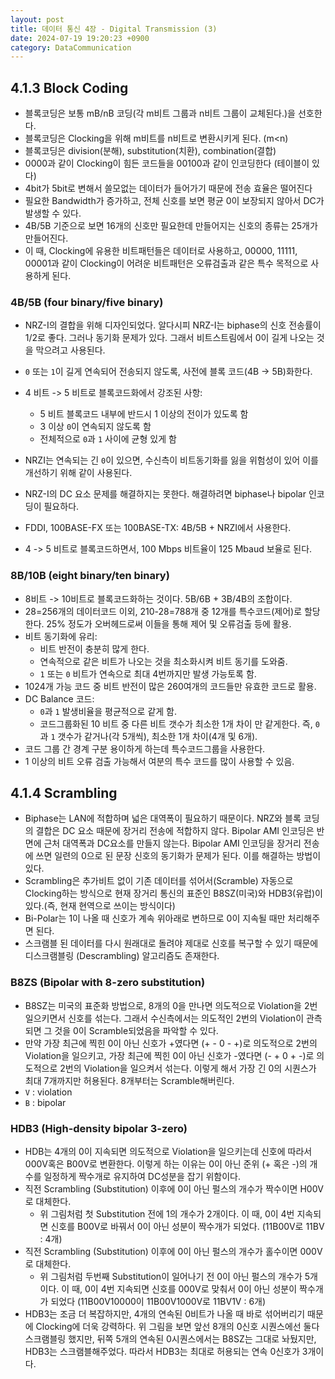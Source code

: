 ```yaml
---
layout: post
title: 데이터 통신 4장 - Digital Transmission (3)
date: 2024-07-19 19:20:23 +0900
category: DataCommunication
---
```

## 4.1.3 Block Coding

- 블록코딩은 보통 mB/nB 코딩(각 m비트 그룹과 n비트 그룹이 교체된다.)을 선호한다. 
- 블록코딩은 Clocking을 위해 m비트를 n비트로 변환시키게 된다. (m<n)
- 블록코딩은 division(분해), substitution(치환), combination(결합)
- 0000과 같이 Clocking이 힘든 코드들을 00100과 같이 인코딩한다 (테이블이 있다)
- 4bit가 5bit로 변해서 쓸모없는 데이터가 들어가기 때문에 전송 효율은 떨어진다
- 필요한 Bandwidth가 증가하고, 전체 신호를 보면 평균 0이 보장되지 않아서 DC가 발생할 수 있다.
- 4B/5B 기준으로 보면 16개의 신호만 필요한데 만들어지는 신호의 종류는 25개가 만들어진다.
- 이 때, Clocking에 유용한 비트패턴들은 데이터로 사용하고, 00000, 11111, 00001과 같이 Clocking이 어려운 비트패턴은 오류검출과 같은 특수 목적으로 사용하게 된다.

### 4B/5B (four binary/five binary)

- NRZ-I의 결합을 위해 디자인되었다. 알다시피 NRZ-I는 biphase의 신호 전송률이 1/2로 좋다. 그러나 동기화 문제가 있다. 그래서 비트스트림에서 0이 길게 나오는 것을 막으려고 사용된다.

- `0` 또는 `1`이 길게 연속되어 전송되지 않도록, 사전에 블록 코드(4B -> 5B)화한다.
- 4 비트 -> 5 비트로 블록코드화에서 강조된 사항:
  - 5 비트 블록코드 내부에 반드시 1 이상의 전이가 있도록 함
  - 3 이상 `0`이 연속되지 않도록 함
  - 전체적으로 `0`과 `1` 사이에 균형 있게 함
- NRZI는 연속되는 긴 `0`이 있으면, 수신측이 비트동기화를 잃을 위험성이 있어 이를 개선하기 위해 같이 사용된다.
- NRZ-I의 DC 요소 문제를 해결하지는 못한다. 해결하려면 biphase나 bipolar 인코딩이 필요하다.
- FDDI, 100BASE-FX 또는 100BASE-TX: 4B/5B + NRZI에서 사용한다.
- 4 -> 5 비트로 블록코드하면서, 100 Mbps 비트율이 125 Mbaud 보율로 된다.

### 8B/10B (eight binary/ten binary)

- 8비트 -> 10비트로 블록코드화하는 것이다. 5B/6B + 3B/4B의 조합이다.
- 28=256개의 데이터코드 이외, 210-28=788개 중 12개를 특수코드(제어)로 할당한다. 25% 정도가 오버헤드로써 이들을 통해 제어 및 오류검출 등에 활용.
- 비트 동기화에 유리:
  - 비트 반전이 충분히 많게 한다.
  - 연속적으로 같은 비트가 나오는 것을 최소화시켜 비트 동기를 도와줌.
  - `1` 또는 `0` 비트가 연속으로 최대 4번까지만 발생 가능토록 함.
- 1024개 가능 코드 중 비트 반전이 많은 260여개의 코드들만 유효한 코드로 활용.
- DC Balance 코드:
  - `0`과 `1` 발생비율을 평균적으로 같게 함.
  - 코드그룹화된 10 비트 중 다른 비트 갯수가 최소한 1개 차이 만 같게한다. 즉, `0`과 `1` 갯수가 같거나(각 5개씩), 최소한 1개 차이(4개 및 6개).
- 코드 그룹 간 경계 구분 용이하게 하는데 특수코드그룹을 사용한다.
- 1 이상의 비트 오류 검출 가능해서 여분의 특수 코드를 많이 사용할 수 있음.

## 4.1.4 Scrambling

- Biphase는 LAN에 적합하며 넓은 대역폭이 필요하기 때문이다. NRZ와 블록 코딩의 결합은 DC 요소 때문에 장거리 전송에 적합하지 않다. Bipolar AMI 인코딩은 반면에 근처 대역폭과 DC요소를 만들지 않는다. Bipolar AMI 인코딩을 장거리 전송에 쓰면 일련의 0으로 된 문장 신호의 동기화가 문제가 된다. 이를 해결하는 방법이 있다.
- Scrambling은 추가비트 없이 기존 데이터를 섞어서(Scramble) 자동으로 Clocking하는 방식으로 현재 장거리 통신의 표준인 B8SZ(미국)와 HDB3(유럽)이 있다.(즉, 현재 현역으로 쓰이는 방식이다)
- Bi-Polar는 1이 나올 때 신호가 계속 위아래로 변하므로 0이 지속될 때만 처리해주면 된다.
- 스크램블 된 데이터를 다시 원래대로 돌려야 제대로 신호를 복구할 수 있기 때문에 디스크램블링 (Descrambling) 알고리즘도 존재한다.

### B8ZS (Bipolar with 8-zero substitution)

- B8SZ는 미국의 표준화 방법으로, 8개의 0을 만나면 의도적으로 Violation을 2번 일으키면서 신호를 섞는다. 그래서 수신측에서는 의도적인 2번의 Violation이 관측되면 그 것을 0이 Scramble되었음을 파악할 수 있다.
- 만약 가장 최근에 찍힌 0이 아닌 신호가 +였다면 (+ - 0 - +)로 의도적으로 2번의 Violation을 일으키고, 가장 최근에 찍힌 0이 아닌 신호가 -였다면 (- + 0 + -)로 의도적으로 2번의 Violation을 일으켜서 섞는다. 이렇게 해서 가장 긴 0의 시퀀스가 최대 7개까지만 허용된다. 8개부터는 Scramble해버린다.
- `V` : violation  
- `B` : bipolar

### HDB3 (High-density bipolar 3-zero)

- HDB는 4개의 0이 지속되면 의도적으로 Violation을 일으키는데 신호에 따라서 000V혹은 B00V로 변환한다. 이렇게 하는 이유는 0이 아닌 준위 (+ 혹은 -)의 개수를 일정하게 짝수개로 유지하여 DC성분을 잡기 위함이다.
- 직전 Scrambling (Substitution) 이후에 0이 아닌 펄스의 개수가 짝수이면 H00V로 대체한다.
  - 위 그림처럼 첫 Substitution 전에 1의 개수가 2개이다. 이 때, 0이 4번 지속되면 신호를 B00V로 바꿔서 0이 아닌 성분이 짝수개가 되었다. (11B00V로 11BV : 4개)
- 직전 Scrambling (Substitution) 이후에 0이 아닌 펄스의 개수가 홀수이면 000V로 대체한다.
  - 위 그림처럼 두번째 Substitution이 일어나기 전 0이 아닌 펄스의 개수가 5개이다. 이 때, 0이 4번 지속되면 신호를 000V로 맞춰서 0이 아닌 성분이 짝수개가 되었다 (11B00V10000이 11B00V1000V로 11BV1V : 6개)
- HDB3는 조금 더 복잡하지만, 4개의 연속된 0비트가 나올 때 바로 섞어버리기 때문에 Clocking에 더욱 강력하다. 위 그림을 보면 앞선 8개의 0신호 시퀀스에선 둘다 스크램블링 했지만, 뒤쪽 5개의 연속된 0시퀀스에서는 B8SZ는 그대로 놔뒀지만, HDB3는 스크램블해주었다. 따라서 HDB3는 최대로 허용되는 연속 0신호가 3개이다.